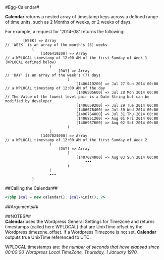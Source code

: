 #Egg-Calendar#

**Calendar** returns a nested array of timestamp keys across a defined range of time units, such as 2 Months of weeks, or 2 weeks of days.

For example, a request for '2014-08' returns the following:
```
  		[WEEK] => Array														// 'WEEK' is an array of the month's (5) weeks
  			(
  				[1406419200] => Array										// a WPLOCAL timestamp of 12:00 AM of the first Sunday of Week 1 (WPLOCAL defined below)
  					(
  						[DAY] => Array										// 'DAY' is an array of the week's (7) days
  							(
  								[1406419200] => Jul 27 Sun 2014 00:00		// a WPLOCAL timestamp of 12:00 AM of the day
  								[1406505600] => Jul 28 Mon 2014 00:00		// The Value of the lowest level pair is a Date String but can be modified by developer.
  								[1406659200] => Jul 29 Tue 2014 00:00
  								[1406678400] => Jul 30 Wed 2014 00:00
  								[1406764800] => Jul 31 Thu 2014 00:00
  								[1406851200] => Aug 01 Fri 2014 00:00
  								[1406937600] => Aug 02 Sat 2014 00:00
  							)
  					)
  				[1407024000] => Array										// a WPLOCAL timestamp of 12:00 AM of the first Sunday of Week 2 
  					(
  						[DAY] => Array
  							(
  								[1407024000] => Aug 03 Sun 2014 00:00
  									•••
  							)
  					)
  					•••
  			)
```

##Calling the Calendar##
```php
<?php $cal = new calendar(); $cal->init(); ?>
```  

##Arguments##

##NOTES##  
**Calendar** uses the Wordpress General Settings for Timezone and returns timestamps (called here WPLOCAL) that are UnixTime offset by the Wordpress timezone_offset. If a Wordpress Timezone is not set, **Calendar** outputs true UnixTime referenced to UTC. 

WPLOCAL timestamps are: *the number of seconds that have elapsed since 00:00:00 Wordpress Local TimeZone, Thursday, 1 January 1970.*


